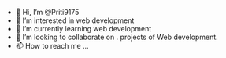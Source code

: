- 👋 Hi, I’m @Priti9175
- 👀 I’m interested in web development 
- 🌱 I’m currently learning web development 
- 💞️ I’m looking to collaborate on . projects of Web development.
- 📫 How to reach me ...

<!---
Priti9175/Priti9175 is a ✨ special ✨ repository because its `README.md` (this file) appears on your GitHub profile.
You can click the Preview link to take a look at your changes.
--->
